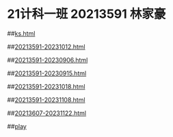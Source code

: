 # 21计科一班 20213591 林家豪
##[ks.html](https://linjh0.github.io/linjh/ks.html) 

##[20213591-20231012.html](https://linjh0.github.io/linjh/20213591-20231012.html) 

##[20213591-20230906.html](https://linjh0.github.io/linjh/20213591-20230906.html) 

##[20213591-20230915.html](https://linjh0.github.io/linjh/20213591-20230915.html) 

##[20213591-20231018.html](https://linjh0.github.io/linjh/20213591-20231018.html) 

##[20213591-20231108.html](https://linjh0.github.io/linjh/20213591-20231108.html) 

##[20213607-20231122.html](https://linjh0.github.io/linjh/20213607-20231122.html) 

##[play](https://linjh0.github.io/linjh/play) 

